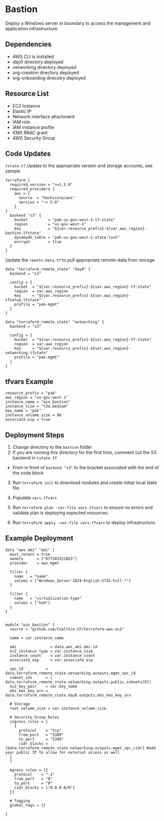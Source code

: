 # Bastion

Deploy a Windows server in boundary to access the management and application infrastructure.

## Dependencies

- AWS CLI is installed
- day0 directory deployed
- networking directory deployed
- org-creation directory deployed
- org-onboarding direcotry deployed

## Resource List
- EC2 Instance
- Elastic IP
- Network interface attachment
- IAM role
- IAM instance profile
- KMS RBAC grant
- AWS Security Group


## Code Updates

`tstate.tf` Update to the appropriate version and storage accounts, see sample

``` hcl
terraform {
  required_version = ">=1.5.0"
  required_providers {
    aws = {
      source  = "hashicorp/aws"
      version = "~> 5.0"
    }
}
  backend "s3" {
    bucket         = "pak-us-gov-west-1-tf-state"
    region         = "us-gov-west-1"
    key            = "${var.resource_prefix}-${var.aws_region}-bastion.tfstate"
    dynamodb_table = "pak-us-gov-west-1-state-lock"
    encrypt        = true
  }
}
```
Update the `remote-data.tf` to pull appropriate remote-data from storage

``` hcl
data "terraform_remote_state" "day0" {
  backend = "s3"

  config = {
    bucket  = "${var.resource_prefix}-${var.aws_region}-tf-state"
    region  = var.aws_region
    key     = "${var.resource_prefix}-${var.aws_region}-tfsetup.tfstate"
    profile = "pak-mgmt"
  }
}

data "terraform_remote_state" "networking" {
  backend = "s3"

  config = {
    bucket  = "${var.resource_prefix}-${var.aws_region}-tf-state"
    region  = var.aws_region
    key     = "${var.resource_prefix}-${var.aws_region}-networking.tfstate"
    profile = "pak-mgmt"
  }
}
```
## tfvars Example
``` hcl
resource_prefix = "pak"
aws_region = "us-gov-west-1"
instance_name = "win_bastion"
instance_size = "t3a.medium"
key_name = "pak"
instance_volume_size = 80
associate_eip = true
```

## Deployment Steps

1. Change directory to the `bastion` folder
2. If you are running this directory for the first time, comment out the S3 backend in `tstate.tf`
  - From in front of `backend "s3"` to the bracket associated with the end of the code block
3. Run `terraform init` to download modules and create initial local state file.

4. Populate `vars.tfvars` 

5. Run `terraform plan -var-file vars.tfvars` to ensure no errors and validate plan is deploying expected resources.

6. Run `terraform apply -var-file vars.tfvars` to deploy infrastructure.

## Example Deployment

```hcl
data "aws_ami" "ami" {
  most_recent = true
  owners      = ["077303321853"]
  provider    = aws.mgmt

  filter {
    name   = "name"
    values = ["Windows_Server-2019-English-STIG-Full-*"]
  }

  filter {
    name   = "virtualization-type"
    values = ["hvm"]
  }
}


module "win_bastion" {
  source = "github.com/Coalfire-CF/terraform-aws-ec2"

  name = var.instance_name

  ami               = data.aws_ami.ami.id
  ec2_instance_type = var.instance_size
  instance_count    = var.instance_count
  associate_eip     = var.associate_eip

  vpc_id          = data.terraform_remote_state.networking.outputs.mgmt_vpc_id
  subnet_ids      = [ data.terraform_remote_state.networking.outputs.public_subnets[0]]
  ec2_key_pair    = var.key_name
  ebs_kms_key_arn = data.terraform_remote_state.day0.outputs.ebs_kms_key_arn

  # Storage
  root_volume_size = var.instance_volume_size

  # Security Group Rules
  ingress_rules = [
    {
      protocol    = "tcp"
      from_port   = "3389"
      to_port     = "3389"
      cidr_blocks = [data.terraform_remote_state.networking.outputs.mgmt_vpc_cidr] #add your public IP to allow for external access as well
  }
  ]

  egress_rules = [{
    protocol    = "-1"
    from_port   = "0"
    to_port     = "0"
    cidr_blocks = ["0.0.0.0/0"]
  }]

  # Tagging
  global_tags = {}

}
```